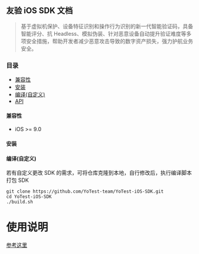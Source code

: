 ## 友验 iOS SDK 文档

> 基于虚拟机保护、设备特征识别和操作行为识别的新一代智能验证码，具备智能评分、抗 Headless、模拟伪装、针对恶意设备自动提升验证难度等多项安全措施，帮助开发者减少恶意攻击导致的数字资产损失，强力护航业务安全。

### 目录
- [兼容性](#Compatibility)
- [安装](#Installation)
- [编译(自定义)](#Compile)
- [API](#API)

#### <a name="Compatibility">兼容性</a>

- iOS >= 9.0

#### <a name="Installation">安装</a>



#### <a name="Compile">编译(自定义)</a>

若有自定义更改 SDK 的需求，可将仓库克隆到本地，自行修改后，执行编译脚本打包 SDK

```
git clone https://github.com/YoTest-team/YoTest-iOS-SDK.git
cd YoTest-iOS-SDK
./build.sh
```

# 使用说明

[参考这里](./Capture/README.md)